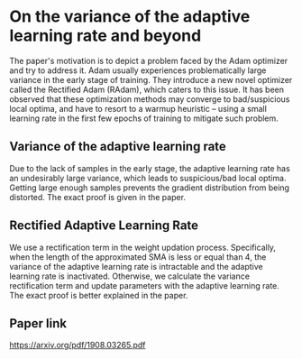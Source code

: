 # On the variance of the adaptive learning rate and beyond

The paper's motivation is to depict a problem faced by the Adam optimizer and try to address it. Adam usually experiences problematically large variance in the early stage of training. They introduce a new novel optimizer called the Rectified Adam (RAdam), which caters to this issue. It has been observed that these optimization methods may converge to bad/suspicious local optima, and have to resort to a warmup heuristic – using a small learning rate in the first few epochs of training to mitigate such problem.

## Variance of the adaptive learning rate

Due to the lack of samples in the early stage, the adaptive learning rate has an undesirably large variance, which leads to suspicious/bad local optima. Getting large enough samples prevents the gradient distribution from being distorted. The exact proof is given in the paper.

## Rectified Adaptive Learning Rate

We use a rectification term in the weight updation process. Specifically, when the length of the approximated SMA is less or equal than 4, the variance of the adaptive learning rate is intractable and the adaptive learning rate is inactivated. Otherwise, we calculate the variance rectification term and update parameters with the adaptive learning rate. The exact proof is better explained in the paper.

## Paper link

https://arxiv.org/pdf/1908.03265.pdf
